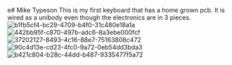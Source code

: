 e# Mike Typeson
This is my first keyboard that has a home grown pcb. It is wired as a unibody even though the electronics are in 3 pieces.
![b1fb5cf4-bc29-4709-b4f0-31c480e18a1a](https://github.com/user-attachments/assets/3383c348-23bf-4926-b3cf-6a0a1c132462)
![442bb95f-c870-497b-adc6-8a3ebe000fcf](https://github.com/user-attachments/assets/79713de8-aec9-4f0a-b66b-3de972b3178c)
![37202127-8493-4c16-88e7-75163808c472](https://github.com/user-attachments/assets/1f1f159d-8d9a-4955-bf7f-8fbf8b141011)
![90c4d13e-cd23-4fc0-9a72-0eb54dd3bda3](https://github.com/user-attachments/assets/0616c95e-1dad-4ae9-9be0-ddca38e0de58)
![b421c804-b28c-44dd-b487-9335477f5a72](https://github.com/user-attachments/assets/aa116829-8808-4b79-8de0-5529f0b6ccf8)
